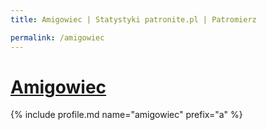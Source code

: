 ```yaml
---
title: Amigowiec | Statystyki patronite.pl | Patromierz

permalink: /amigowiec
---
```


# [Amigowiec](https://patronite.pl/amigowiec)

{% include profile.md name="amigowiec" prefix="a" %}
